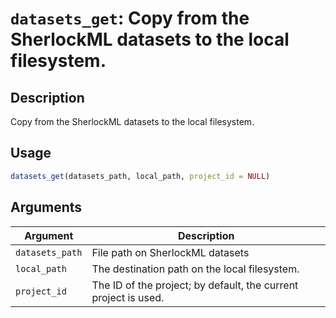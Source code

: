 # `datasets_get`: Copy from the SherlockML datasets to the local filesystem.

## Description

 Copy from the SherlockML datasets to the local filesystem.

## Usage

```r
datasets_get(datasets_path, local_path, project_id = NULL)
```

## Arguments

Argument      |Description
------------- |----------------
```datasets_path```     |     File path on SherlockML datasets
```local_path```     |     The destination path on the local filesystem.
```project_id```     |     The ID of the project; by default, the current project is used.
